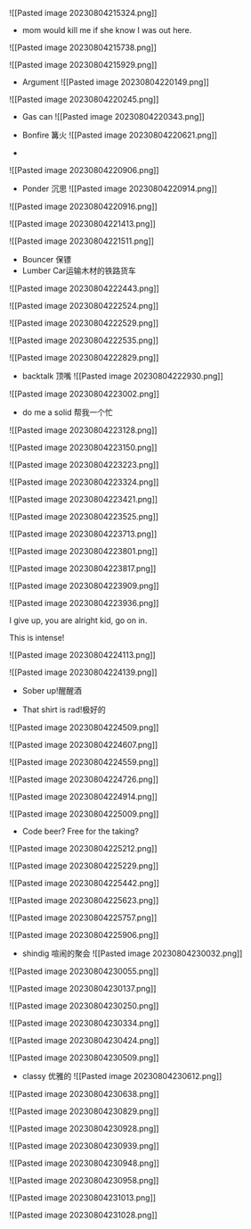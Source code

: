 ![[Pasted image 20230804215324.png]]

- mom would kill me if she know I was out here.

![[Pasted image 20230804215738.png]]

![[Pasted image 20230804215929.png]]

- Argument
![[Pasted image 20230804220149.png]]

![[Pasted image 20230804220245.png]]

- Gas can
![[Pasted image 20230804220343.png]]

- Bonfire 篝火
![[Pasted image 20230804220621.png]]

- 
![[Pasted image 20230804220906.png]]

- Ponder 沉思
![[Pasted image 20230804220914.png]]

![[Pasted image 20230804220916.png]]

![[Pasted image 20230804221413.png]]

![[Pasted image 20230804221511.png]]

- Bouncer 保镖
- Lumber Car运输木材的铁路货车

![[Pasted image 20230804222443.png]]


![[Pasted image 20230804222524.png]]

![[Pasted image 20230804222529.png]]

![[Pasted image 20230804222535.png]]

![[Pasted image 20230804222829.png]]

- backtalk 顶嘴
![[Pasted image 20230804222930.png]]

![[Pasted image 20230804223002.png]]

- do me a solid 帮我一个忙

![[Pasted image 20230804223128.png]]

![[Pasted image 20230804223150.png]]

![[Pasted image 20230804223223.png]]

![[Pasted image 20230804223324.png]]

![[Pasted image 20230804223421.png]]

![[Pasted image 20230804223525.png]]

![[Pasted image 20230804223713.png]]

![[Pasted image 20230804223801.png]]

![[Pasted image 20230804223817.png]]

![[Pasted image 20230804223909.png]]

![[Pasted image 20230804223936.png]]

I give up, you are alright kid, go on in.

This is intense!

![[Pasted image 20230804224113.png]]

![[Pasted image 20230804224139.png]]

- Sober up!醒醒酒

- That shirt is rad!极好的

![[Pasted image 20230804224509.png]]

![[Pasted image 20230804224607.png]]

![[Pasted image 20230804224559.png]]

![[Pasted image 20230804224726.png]]

![[Pasted image 20230804224914.png]]

![[Pasted image 20230804225009.png]]

- Code beer? Free for the taking?

![[Pasted image 20230804225212.png]]

![[Pasted image 20230804225229.png]]

![[Pasted image 20230804225442.png]]

![[Pasted image 20230804225623.png]]

![[Pasted image 20230804225757.png]]

![[Pasted image 20230804225906.png]]

- shindig 喧闹的聚会
![[Pasted image 20230804230032.png]]

![[Pasted image 20230804230055.png]]

![[Pasted image 20230804230137.png]]

![[Pasted image 20230804230250.png]]

![[Pasted image 20230804230334.png]]

![[Pasted image 20230804230424.png]]

![[Pasted image 20230804230509.png]]

- classy 优雅的
![[Pasted image 20230804230612.png]]

![[Pasted image 20230804230638.png]]

![[Pasted image 20230804230829.png]]

![[Pasted image 20230804230928.png]]

![[Pasted image 20230804230939.png]]

![[Pasted image 20230804230948.png]]

![[Pasted image 20230804230958.png]]

![[Pasted image 20230804231013.png]]

![[Pasted image 20230804231028.png]]

 